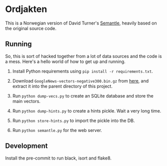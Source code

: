 # Ordjakten

This is a Norwegian version of David Turner's [Semantle](https://www.semantle.com), heavily based on the original source code.

## Running

So, this is sort of hacked together from a lot of data sources and the
code is a mess.  Here's a hello world of how to get up and running.

1. Install Python requirements using `pip install -r requirements.txt`.

2. Download `GoogleNews-vectors-negative300.bin.gz` from [here](https://code.google.com/archive/p/word2vec/), and extract it into the parent directory of this project.

3. Run `python dump-vecs.py` to create an SQLite database and store the main vectors.

4. Run `python dump-hints.py` to create a hints pickle. Wait a very long time.

5. Run `python store-hints.py` to import the pickle into the DB.

6. Run `python semantle.py` for the web server.

## Development

Install the pre-commit to run black, isort and flake8.
